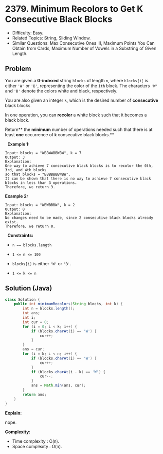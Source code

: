 # 2379. Minimum Recolors to Get K Consecutive Black Blocks

- Difficulty: Easy.
- Related Topics: String, Sliding Window.
- Similar Questions: Max Consecutive Ones III, Maximum Points You Can Obtain from Cards, Maximum Number of Vowels in a Substring of Given Length.

## Problem

You are given a **0-indexed** string ```blocks``` of length ```n```, where ```blocks[i]``` is either ```'W'``` or ```'B'```, representing the color of the ```ith``` block. The characters ```'W'``` and ```'B'``` denote the colors white and black, respectively.

You are also given an integer ```k```, which is the desired number of **consecutive** black blocks.

In one operation, you can **recolor** a white block such that it becomes a black block.

Return** the **minimum** number of operations needed such that there is at least **one** occurrence of **```k```** consecutive black blocks.**

 
**Example 1:**

```
Input: blocks = "WBBWWBBWBW", k = 7
Output: 3
Explanation:
One way to achieve 7 consecutive black blocks is to recolor the 0th, 3rd, and 4th blocks
so that blocks = "BBBBBBBWBW". 
It can be shown that there is no way to achieve 7 consecutive black blocks in less than 3 operations.
Therefore, we return 3.
```

**Example 2:**

```
Input: blocks = "WBWBBBW", k = 2
Output: 0
Explanation:
No changes need to be made, since 2 consecutive black blocks already exist.
Therefore, we return 0.
```

 
**Constraints:**


	
- ```n == blocks.length```
	
- ```1 <= n <= 100```
	
- ```blocks[i]``` is either ```'W'``` or ```'B'```.
	
- ```1 <= k <= n```



## Solution (Java)

```java
class Solution {
    public int minimumRecolors(String blocks, int k) {
        int n = blocks.length();
        int ans;
        int i;
        int cur = 0;
        for (i = 0; i < k; i++) {
            if (blocks.charAt(i) == 'W') {
                cur++;
            }
        }
        ans = cur;
        for (i = k; i < n; i++) {
            if (blocks.charAt(i) == 'W') {
                cur++;
            }
            if (blocks.charAt(i - k) == 'W') {
                cur--;
            }
            ans = Math.min(ans, cur);
        }
        return ans;
    }
}
```

**Explain:**

nope.

**Complexity:**

* Time complexity : O(n).
* Space complexity : O(n).
